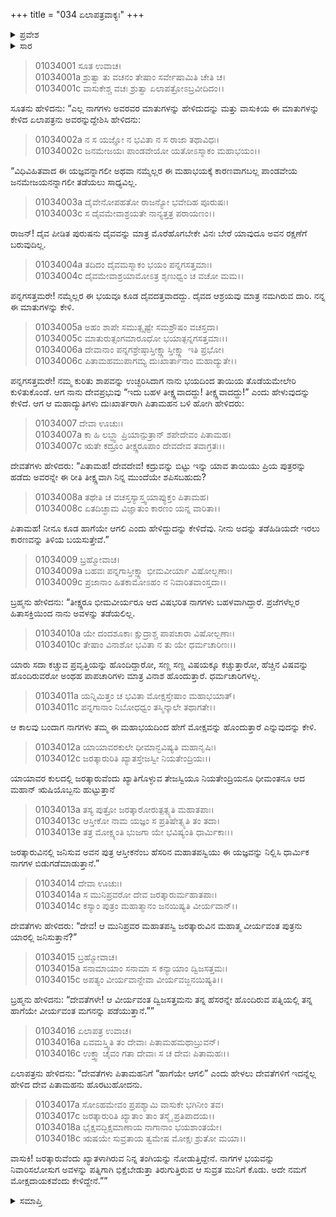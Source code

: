 +++
title = "034 ಏಲಾಪತ್ರವಾಕ್ಯಃ"
+++

<details><summary>ಪ್ರವೇಶ</summary>


।।   ಓಂ ಓಂ ನಮೋ ನಾರಾಯಣಾಯ।।   ಶ್ರೀ ವೇದವ್ಯಾಸಾಯ ನಮಃ ।।

ಶ್ರೀ ಕೃಷ್ಣದ್ವೈಪಾಯನ ವೇದವ್ಯಾಸ ವಿರಚಿತ  

**ಶ್ರೀ ಮಹಾಭಾರತ**

**ಆದಿ ಪರ್ವ**

**ಆಸ್ತೀಕ ಪರ್ವ**

**ಅಧ್ಯಾಯ 34**

</details>


<details><summary>ಸಾರ</summary>
ಏಲಾಪತ್ರನು ಶಾಪವಿಮೋಚನೆಯ ಉಪಾಯವನ್ನು ತಿಳಿಸಿದುದು (1-18).

</details>


> 01034001 ಸೂತ ಉವಾಚ।  
01034001a ಶ್ರುತ್ವಾ ತು ವಚನಂ ತೇಷಾಂ ಸರ್ವೇಷಾಮಿತಿ ಚೇತಿ ಚ।  
01034001c ವಾಸುಕೇಶ್ಚ ವಚಃ ಶ್ರುತ್ವಾ ಏಲಾಪತ್ರೋಽಬ್ರವೀದಿದಂ।।

ಸೂತನು ಹೇಳಿದನು: “ಎಲ್ಲ ನಾಗಗಳು ಅವರವರ ಮಾತುಗಳನ್ನು ಹೇಳಿದುದನ್ನು ಮತ್ತು ವಾಸುಕಿಯ ಈ ಮಾತುಗಳನ್ನು ಕೇಳಿದ ಏಲಾಪತ್ರನು ಅವರನ್ನುದ್ದೇಶಿಸಿ ಹೇಳಿದನು:

> 01034002a ನ ಸ ಯಜ್ಞೋ ನ ಭವಿತಾ ನ ಸ ರಾಜಾ ತಥಾವಿಧಃ।   
01034002c ಜನಮೇಜಯಃ ಪಾಂಡವೇಯೋ ಯತೋಽಸ್ಮಾಕಂ ಮಹಾಭಯಂ।।

“ವಿಧಿವಿಹಿತವಾದ ಈ ಯಜ್ಞವನ್ನಾಗಲೀ ಅಥವಾ ನಮ್ಮೆಲ್ಲರ ಈ ಮಹಾಭಯಕ್ಕೆ ಕಾರಣವಾಗಬಲ್ಲ ಪಾಂಡವೇಯ ಜನಮೇಜಯನನ್ನಾಗಲೀ ತಡೆಯಲು ಸಾಧ್ಯವಿಲ್ಲ.

> 01034003a ದೈವೇನೋಪಹತೋ ರಾಜನ್ಯೋ ಭವೇದಿಹ ಪೂರುಷಃ।  
01034003c ಸ ದೈವಮೇವಾಶ್ರಯತೇ ನಾನ್ಯತ್ತತ್ರ ಪರಾಯಣಂ।।

ರಾಜನ್! ದೈವ ಪೀಡಿತ ಪುರುಷನು ದೈವವನ್ನು ಮಾತ್ರ ಮೊರೆಹೊಗಬೇಕೇ ವಿನಃ ಬೇರೆ ಯಾವುದೂ ಅವನ ರಕ್ಷಣೆಗೆ ಬರುವುದಿಲ್ಲ.

> 01034004a ತದಿದಂ ದೈವಮಸ್ಮಾಕಂ ಭಯಂ ಪನ್ನಗಸತ್ತಮಾಃ।  
01034004c ದೈವಮೇವಾಶ್ರಯಾಮೋಽತ್ರ ಶೃಣುಧ್ವಂ ಚ ವಚೋ ಮಮ।।

ಪನ್ನಗಸತ್ತಮರೇ! ನಮ್ಮೆಲ್ಲರ ಈ ಭಯವೂ ಕೂಡ ದೈವದತ್ತವಾದದ್ದು. ದೈವದ ಆಶ್ರಯವು ಮಾತ್ರ ನಮಗಿರುವ ದಾರಿ. ನನ್ನ ಈ ಮಾತುಗಳನ್ನು ಕೇಳಿ.

> 01034005a ಅಹಂ ಶಾಪೇ ಸಮುತ್ಸೃಷ್ಟೇ ಸಮಶ್ರೌಷಂ ವಚಸ್ತದಾ।   
01034005c ಮಾತುರುತ್ಸಂಗಮಾರೂಧೋ ಭಯಾತ್ಪನ್ನಗಸತ್ತಮಾಃ।।  
01034006a ದೇವಾನಾಂ ಪನ್ನಗಶ್ರೇಷ್ಠಾಸ್ತೀಕ್ಷ್ಣಾಸ್ತೀಕ್ಷ್ಣಾ ಇತಿ ಪ್ರಭೋ।  
01034006c ಪಿತಾಮಹಮುಪಾಗಮ್ಯ ದುಃಖಾರ್ತಾನಾಂ ಮಹಾದ್ಯುತೇ।।

ಪನ್ನಗಸತ್ತಮರೇ! ನಮ್ಮ ಕುರಿತು ಶಾಪವನ್ನು ಉಚ್ಛರಿಸಿದಾಗ ನಾನು ಭಯದಿಂದ ತಾಯಿಯ ತೊಡೆಯಮೇಲೇರಿ ಕುಳಿತುಕೊಂಡೆ. ಆಗ ನಾನು ದೇವಪ್ರಭುವು “ಇದು ಬಹಳ ತೀಕ್ಷ್ಣವಾದದ್ದು! ತೀಕ್ಷ್ಣವಾದದ್ದು!” ಎಂದು ಹೇಳುವುದನ್ನು ಕೇಳಿದೆ. ಆಗ ಆ ಮಹಾದ್ಯುತಿಗಳು ದುಃಖಾರ್ತರಾಗಿ ಪಿತಾಮಹನ ಬಳಿ ಹೋಗಿ ಹೇಳಿದರು:

> 01034007 ದೇವಾ ಊಚುಃ।  
01034007a ಕಾ ಹಿ ಲಬ್ಧ್ವಾ ಪ್ರಿಯಾನ್ಪುತ್ರಾನ್ ಶಪೇದೇವಂ ಪಿತಾಮಹ।  
01034007c ಋತೇ ಕದ್ರೂಂ ತೀಕ್ಷ್ಣರೂಪಾಂ ದೇವದೇವ ತವಾಗ್ರತಃ।।

ದೇವತೆಗಳು ಹೇಳಿದರು: “ಪಿತಾಮಹ! ದೇವದೇವ! ಕದ್ರುವನ್ನು ಬಿಟ್ಟು ಇನ್ನು ಯಾವ ತಾಯಿಯು ಪ್ರಿಯ ಪುತ್ರರನ್ನು ಹಡೆದು ಅವರನ್ನೇ ಈ ರೀತಿ ತೀಕ್ಷ್ಣವಾಗಿ ನಿನ್ನ ಮುಂದೆಯೇ ಶಪಿಸಬಹುದು?

> 01034008a ತಥೇತಿ ಚ ವಚಸ್ತಸ್ಯಾಸ್ತ್ವಯಾಪ್ಯುಕ್ತಂ ಪಿತಾಮಹ।  
01034008c ಏತದಿಚ್ಛಾಮ ವಿಜ್ಞಾತುಂ ಕಾರಣಂ ಯನ್ನ ವಾರಿತಾ।।

ಪಿತಾಮಹ! ನೀನೂ ಕೂಡ ಹಾಗೆಯೇ ಆಗಲಿ ಎಂದು ಹೇಳಿದ್ದುದನ್ನು ಕೇಳಿದೆವು. ನೀನು ಅದನ್ನು ತಡೆಹಿಡಿಯದೇ ಇರಲು ಕಾರಣವನ್ನು ತಿಳಿಯ ಬಯಸುತ್ತೇವೆ.”

> 01034009 ಬ್ರಹ್ಮೋವಾಚ।  
01034009a ಬಹವಃ ಪನ್ನಗಾಸ್ತೀಕ್ಷ್ಣಾ ಭೀಮವೀರ್ಯಾ ವಿಷೋಲ್ಬಣಾಃ।   
01034009c ಪ್ರಜಾನಾಂ ಹಿತಕಾಮೋಽಹಂ ನ ನಿವಾರಿತವಾಂಸ್ತದಾ।।

ಬ್ರಹ್ಮನು ಹೇಳಿದನು: “ತೀಕ್ಷ್ಣರೂ ಭೀಮವೀರ್ಯರೂ ಆದ ವಿಷಭರಿತ ನಾಗಗಳು ಬಹಳವಾಗಿದ್ದಾರೆ. ಪ್ರಜೆಗಳೆಲ್ಲರ ಹಿತಾಸಕ್ತಿಯಿಂದ ನಾನು ಅವಳನ್ನು ತಡೆಯಲಿಲ್ಲ.

> 01034010a ಯೇ ದಂದಶೂಕಾಃ ಕ್ಷುದ್ರಾಶ್ಚ ಪಾಪಚಾರಾ ವಿಷೋಲ್ಬಣಾಃ।  
01034010c ತೇಷಾಂ ವಿನಾಶೋ ಭವಿತಾ ನ ತು ಯೇ ಧರ್ಮಚಾರಿಣಃ।।

ಯಾರು ಸದಾ ಕಚ್ಚುವ ಪ್ರವೃತ್ತಿಯನ್ನು ಹೊಂದಿದ್ದಾರೋ, ಸಣ್ಣ ಸಣ್ಣ ವಿಷಯಕ್ಕೂ ಕಚ್ಚುತ್ತಾರೋ, ಹೆಚ್ಚಿನ ವಿಷವನ್ನು ಹೊಂದಿರುವರೋ ಅಂಥಹ ಪಾಪಚಾರಿಗಳು ಮಾತ್ರ ವಿನಾಶ ಹೊಂದುತ್ತಾರೆ. ಧರ್ಮಚಾರಿಗಳಲ್ಲ.

> 01034011a ಯನ್ನಿಮಿತ್ತಂ ಚ ಭವಿತಾ ಮೋಕ್ಷಸ್ತೇಷಾಂ ಮಹಾಭಯಾತ್।  
01034011c ಪನ್ನಗಾನಾಂ ನಿಬೋಧಧ್ವಂ ತಸ್ಮಿನ್ಕಾಲೇ ತಥಾಗತೇ।।

ಆ ಕಾಲವು ಬಂದಾಗ ನಾಗಗಳು ತಮ್ಮ ಈ ಮಹಾಭಯದಿಂದ ಹೇಗೆ ಮೋಕ್ಷವನ್ನು ಹೊಂದುತ್ತಾರೆ ಎನ್ನುವುದನ್ನು ಕೇಳಿ.

> 01034012a ಯಾಯಾವರಕುಲೇ ಧೀಮಾನ್ಭವಿಷ್ಯತಿ ಮಹಾನೃಷಿಃ।   
01034012c ಜರತ್ಕಾರುರಿತಿ ಖ್ಯಾತಸ್ತೇಜಸ್ವೀ ನಿಯತೇಂದ್ರಿಯಃ।।

ಯಾಯಾವರ ಕುಲದಲ್ಲಿ ಜರತ್ಕಾರುವೆಂದು ಖ್ಯಾತಿಗೊಳ್ಳುವ ತೇಜಸ್ವಿಯೂ ನಿಯತೇಂದ್ರಿಯನೂ ಧೀಮಂತನೂ ಆದ ಮಹಾನ್ ಋಷಿಯೊಬ್ಬನು ಹುಟ್ಟುತ್ತಾನೆ

> 01034013a ತಸ್ಯ ಪುತ್ರೋ ಜರತ್ಕಾರೋರುತ್ಪತ್ಸ್ಯತಿ ಮಹಾತಪಾಃ।  
01034013c ಆಸ್ತೀಕೋ ನಾಮ ಯಜ್ಞಂ ಸ ಪ್ರತಿಷೇತ್ಸ್ಯತಿ ತಂ ತದಾ।  
01034013e ತತ್ರ ಮೋಕ್ಷ್ಯಂತಿ ಭುಜಗಾ ಯೇ ಭವಿಷ್ಯಂತಿ ಧಾರ್ಮಿಕಾಃ।।

ಜರತ್ಕಾರುವಿನಲ್ಲಿ ಜನಿಸುವ ಅವನ ಪುತ್ರ ಆಸ್ತೀಕನೆಂಬ ಹೆಸರಿನ ಮಹಾತಪಸ್ವಿಯು ಈ ಯಜ್ಞವನ್ನು ನಿಲ್ಲಿಸಿ ಧಾರ್ಮಿಕ ನಾಗಗಳ ಬಿಡುಗಡೆಮಾಡುತ್ತಾನೆ.”

> 01034014 ದೇವಾ ಊಚುಃ।  
01034014a ಸ ಮುನಿಪ್ರವರೋ ದೇವ ಜರತ್ಕಾರುರ್ಮಹಾತಪಾಃ।  
01034014c ಕಸ್ಯಾಂ ಪುತ್ರಂ ಮಹಾತ್ಮಾನಂ ಜನಯಿಷ್ಯತಿ ವೀರ್ಯವಾನ್।।

ದೇವತೆಗಳು ಹೇಳಿದರು: “ದೇವ! ಆ ಮುನಿಪ್ರವರ ಮಹಾತಪಸ್ವಿ ಜರತ್ಕಾರುವಿನ ಮಹಾತ್ಮ ವೀರ್ಯವಂತ ಪುತ್ರನು ಯಾರಲ್ಲಿ ಜನಿಸುತ್ತಾನೆ?”

> 01034015 ಬ್ರಹ್ಮೋವಾಚ।  
01034015a ಸನಾಮಾಯಾಂ ಸನಾಮಾ ಸ ಕನ್ಯಾಯಾಂ ದ್ವಿಜಸತ್ತಮಃ।   
01034015c ಅಪತ್ಯಂ ವೀರ್ಯವಾನ್ದೇವಾ ವೀರ್ಯವಜ್ಜನಯಿಷ್ಯತಿ।।

ಬ್ರಹ್ಮನು ಹೇಳಿದನು: “ದೇವತೆಗಳೇ! ಆ ವೀರ್ಯವಂತ ದ್ವಿಜಸತ್ತಮನು ತನ್ನ ಹೆಸರನ್ನೇ ಹೊಂದಿರುವ ಪತ್ನಿಯಲ್ಲಿ ತನ್ನ ಹಾಗೆಯೇ ವೀರ್ಯವಂತ ಮಗನನ್ನು ಪಡೆಯುತ್ತಾನೆ.””

> 01034016 ಏಲಾಪತ್ರ ಉವಾಚ।  
01034016a ಏವಮಸ್ತ್ವಿತಿ ತಂ ದೇವಾಃ ಪಿತಾಮಹಮಥಾಬ್ರುವನ್।  
01034016c ಉಕ್ತ್ವಾ ಚೈವಂ ಗತಾ ದೇವಾಃ ಸ ಚ ದೇವಃ ಪಿತಾಮಹಃ।।

ಏಲಾಪತ್ರನು ಹೇಳಿದನು: “ದೇವತೆಗಳು ಪಿತಾಮಹನಿಗೆ “ಹಾಗೆಯೇ ಆಗಲಿ” ಎಂದು ಹೇಳಲು ದೇವತೆಗಳಿಗೆ ಇದನ್ನೆಲ್ಲ ಹೇಳಿದ ದೇವ ಪಿತಾಮಹನು ಹೊರಟುಹೋದನು.

> 01034017a ಸೋಽಹಮೇವಂ ಪ್ರಪಶ್ಯಾಮಿ ವಾಸುಕೇ ಭಗಿನೀಂ ತವ।   
01034017c ಜರತ್ಕಾರುರಿತಿ ಖ್ಯಾತಾಂ ತಾಂ ತಸ್ಮೈ ಪ್ರತಿಪಾದಯ।।  
01034018a ಭೈಕ್ಷವದ್ಭಿಕ್ಷಮಾಣಾಯ ನಾಗಾನಾಂ ಭಯಶಾಂತಯೇ।  
01034018c ಋಷಯೇ ಸುವ್ರತಾಯ ತ್ವಮೇಷ ಮೋಕ್ಷಃ ಶ್ರುತೋ ಮಯಾ।।

ವಾಸುಕಿ! ಜರತ್ಕಾರುವೆಂದು ಖ್ಯಾತಳಾಗಿರುವ ನಿನ್ನ ತಂಗಿಯನ್ನು ನೋಡುತ್ತಿದ್ದೇನೆ. ನಾಗಗಳ ಭಯವನ್ನು ನಿವಾರಿಸಲೋಸುಗ ಅವಳನ್ನು ಪತ್ನಿಗಾಗಿ ಭಿಕ್ಷೆಬೇಡುತ್ತಾ ತಿರುಗುತ್ತಿರುವ ಆ ಸುವ್ರತ ಮುನಿಗೆ ಕೊಡು. ಅದೇ ನಮಗೆ ಮೋಕ್ಷದಾಯಕವೆಂದು ಕೇಳಿದ್ದೇನೆ.””

<details><summary>ಸಮಾಪ್ತಿ</summary>

ಇತಿ ಶ್ರೀ ಮಹಾಭಾರತೇ ಆದಿಪರ್ವಣಿ ಆಸ್ತೀಕಪರ್ವಣಿ ಏಲಾಪತ್ರವಾಕ್ಯೋ ನಾಮ ಚತುಸ್ತ್ರಿಂಶೋಽಧ್ಯಾಯಃ।  
ಇದು ಶ್ರೀ ಮಹಾಭಾರತದ ಆದಿಪರ್ವದಲ್ಲಿ ಆಸ್ತೀಕಪರ್ವದಲ್ಲಿ ಏಲಾಪತ್ರವಾಕ್ಯ ಎನ್ನುವ ಮೂವತ್ನಾಲ್ಕನೇ ಅಧ್ಯಾಯವು.


</details>
